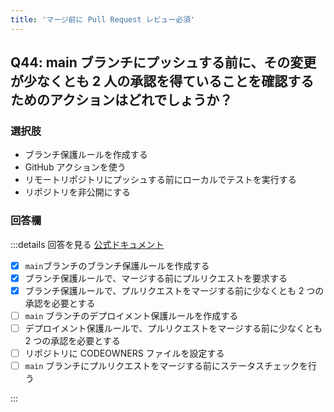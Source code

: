 ```yaml
---
title: 'マージ前に Pull Request レビュー必須'
---
```


## Q44: main ブランチにプッシュする前に、その変更が少なくとも 2 人の承認を得ていることを確認するためのアクションはどれでしょうか？

### 選択肢

- ブランチ保護ルールを作成する
- GitHub アクションを使う
- リモートリポジトリにプッシュする前にローカルでテストを実行する
- リポジトリを非公開にする

### 回答欄

:::details 回答を見る
[公式ドキュメント](https://docs.github.com/ja/repositories/configuring-branches-and-merges-in-your-repository/managing-protected-branches/about-protected-branches#require-pull-request-reviews-before-merging)

- [x] `main`ブランチのブランチ保護ルールを作成する
- [x] ブランチ保護ルールで、マージする前にプルリクエストを要求する
- [x] ブランチ保護ルールで、プルリクエストをマージする前に少なくとも 2 つの承認を必要とする
- [ ] `main` ブランチのデプロイメント保護ルールを作成する
- [ ] デプロイメント保護ルールで、プルリクエストをマージする前に少なくとも 2 つの承認を必要とする
- [ ] リポジトリに CODEOWNERS ファイルを設定する
- [ ] `main` ブランチにプルリクエストをマージする前にステータスチェックを行う

:::
